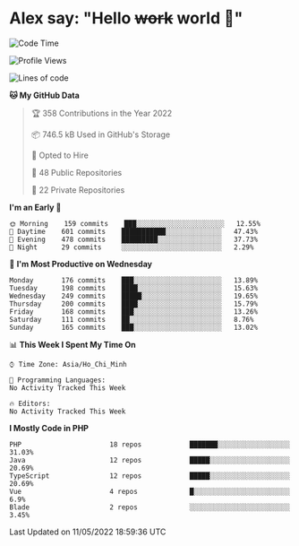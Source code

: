 # Alex say: "Hello ~~work~~ world 🐾"

<!--START_SECTION:waka-->
![Code Time](http://img.shields.io/badge/Code%20Time-837%20hrs%2057%20mins-blue)

![Profile Views](http://img.shields.io/badge/Profile%20Views-9-blue)

![Lines of code](https://img.shields.io/badge/From%20Hello%20World%20I%27ve%20Written-664%20Thousand%20lines%20of%20code-blue)

**🐱 My GitHub Data** 

> 🏆 358 Contributions in the Year 2022
 > 
> 📦 746.5 kB Used in GitHub's Storage 
 > 
> 💼 Opted to Hire
 > 
> 📜 48 Public Repositories 
 > 
> 🔑 22 Private Repositories  
 > 
**I'm an Early 🐤** 

```text
🌞 Morning    159 commits    ███░░░░░░░░░░░░░░░░░░░░░░   12.55% 
🌆 Daytime    601 commits    ███████████░░░░░░░░░░░░░░   47.43% 
🌃 Evening    478 commits    █████████░░░░░░░░░░░░░░░░   37.73% 
🌙 Night      29 commits     ░░░░░░░░░░░░░░░░░░░░░░░░░   2.29%

```
📅 **I'm Most Productive on Wednesday** 

```text
Monday       176 commits    ███░░░░░░░░░░░░░░░░░░░░░░   13.89% 
Tuesday      198 commits    ████░░░░░░░░░░░░░░░░░░░░░   15.63% 
Wednesday    249 commits    █████░░░░░░░░░░░░░░░░░░░░   19.65% 
Thursday     200 commits    ████░░░░░░░░░░░░░░░░░░░░░   15.79% 
Friday       168 commits    ███░░░░░░░░░░░░░░░░░░░░░░   13.26% 
Saturday     111 commits    ██░░░░░░░░░░░░░░░░░░░░░░░   8.76% 
Sunday       165 commits    ███░░░░░░░░░░░░░░░░░░░░░░   13.02%

```


📊 **This Week I Spent My Time On** 

```text
⌚︎ Time Zone: Asia/Ho_Chi_Minh

💬 Programming Languages: 
No Activity Tracked This Week

🔥 Editors: 
No Activity Tracked This Week

```

**I Mostly Code in PHP** 

```text
PHP                      18 repos            ███████░░░░░░░░░░░░░░░░░░   31.03% 
Java                     12 repos            █████░░░░░░░░░░░░░░░░░░░░   20.69% 
TypeScript               12 repos            █████░░░░░░░░░░░░░░░░░░░░   20.69% 
Vue                      4 repos             █░░░░░░░░░░░░░░░░░░░░░░░░   6.9% 
Blade                    2 repos             ░░░░░░░░░░░░░░░░░░░░░░░░░   3.45%

```



 Last Updated on 11/05/2022 18:59:36 UTC
<!--END_SECTION:waka-->
